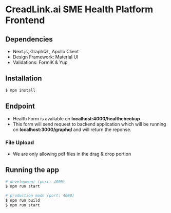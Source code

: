 # CreadLink.ai SME Health Platform Frontend

## Dependencies

- Next.js, GraphQL, Apollo Client
- Design Framework: Material UI
- Validations: FormIK & Yup

## Installation

```bash
$ npm install
```

## Endpoint

- Health Form is available on **localhost:4000/healthcheckup**
- This form will send request to backend application which will be running on **localhost:3000/graphql** and will return the reponse.

### File Upload

- We are only allowing pdf files in the drag & drop portion

## Running the app

```bash
# development (port: 4000)
$ npm run start

# production mode (port: 4000)
$ npm run build
$ npm run start
```
